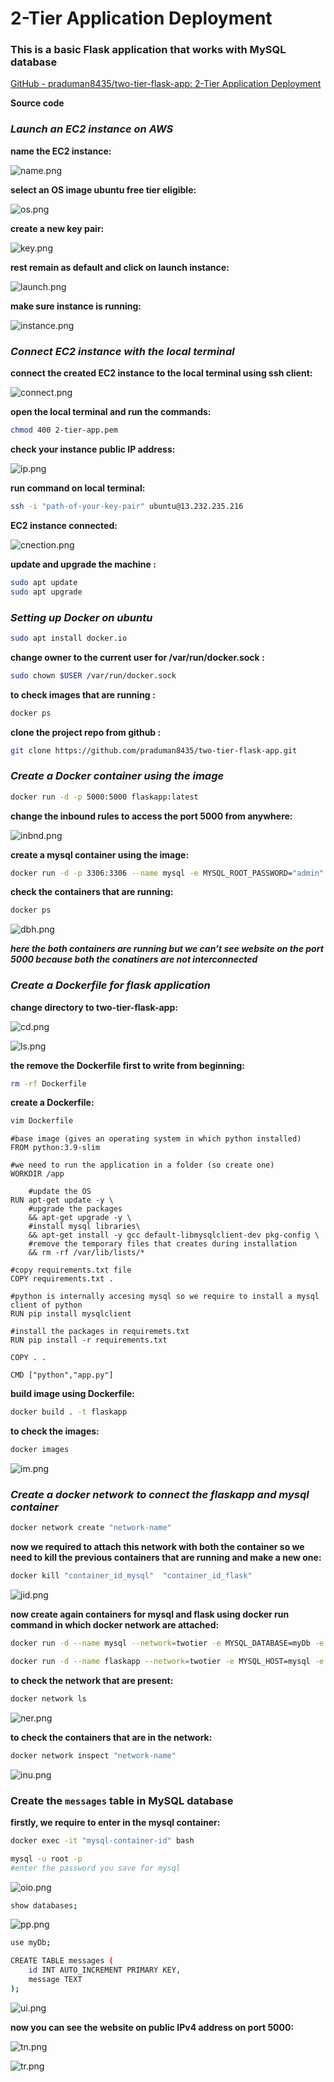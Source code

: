 # 2-Tier Application Deployment

### This is a basic Flask application that works with MySQL database

[GitHub - praduman8435/two-tier-flask-app: 2-Tier Application Deployment](https://github.com/praduman8435/two-tier-flask-app)

**Source code**

### ***Launch an EC2 instance on AWS***

**name the EC2 instance:**

![name.png](2-Tier%20Application%20Deployment%20ec3f43a822c541f095837b896b99462a/name.png)

**select an OS image ubuntu free tier eligible:**

![os.png](2-Tier%20Application%20Deployment%20ec3f43a822c541f095837b896b99462a/os.png)

**create a new key pair:**

![key.png](2-Tier%20Application%20Deployment%20ec3f43a822c541f095837b896b99462a/key.png)

**rest remain as default and click on launch instance:**

![launch.png](2-Tier%20Application%20Deployment%20ec3f43a822c541f095837b896b99462a/launch.png)

**make sure instance is running:**

![instance.png](2-Tier%20Application%20Deployment%20ec3f43a822c541f095837b896b99462a/instance.png)

### ***Connect EC2 instance with the local terminal***

**connect the created EC2 instance to the local terminal using ssh client:**

![connect.png](2-Tier%20Application%20Deployment%20ec3f43a822c541f095837b896b99462a/connect.png)

**open the local terminal and run the commands:**

```bash
chmod 400 2-tier-app.pem
```

**check your instance public IP address:**

![ip.png](2-Tier%20Application%20Deployment%20ec3f43a822c541f095837b896b99462a/ip.png)

**run command on local terminal:**

```bash
ssh -i "path-of-your-key-pair" ubuntu@13.232.235.216
```

**EC2 instance connected:**

![cnection.png](2-Tier%20Application%20Deployment%20ec3f43a822c541f095837b896b99462a/cnection.png)

**update and upgrade the machine :**

```bash
sudo apt update
sudo apt upgrade
```

### ***Setting up Docker on ubuntu***

```bash
sudo apt install docker.io
```

**change owner to the current user for /var/run/docker.sock :**

```bash
sudo chown $USER /var/run/docker.sock
```

**to check images that are running :**

```bash
docker ps
```

**clone the project repo from github :**

```bash
git clone https://github.com/praduman8435/two-tier-flask-app.git
```

### ***Create a Docker container using the image***

```bash
docker run -d -p 5000:5000 flaskapp:latest
```

**change the inbound rules to access the port 5000 from anywhere:**

![inbnd.png](2-Tier%20Application%20Deployment%20ec3f43a822c541f095837b896b99462a/inbnd.png)

**create a mysql container using the image:**

```bash
docker run -d -p 3306:3306 --name mysql -e MYSQL_ROOT_PASSWORD="admin" mysql:5.7
```

**check the containers that are running:**

```bash
docker ps
```

![dbh.png](2-Tier%20Application%20Deployment%20ec3f43a822c541f095837b896b99462a/dbh.png)

***here the both containers are running but we can’t see website on the port 5000 because both the conatiners are not interconnected***

### ***Create a Dockerfile  for flask application***

**change directory to two-tier-flask-app:** 

![cd.png](2-Tier%20Application%20Deployment%20ec3f43a822c541f095837b896b99462a/cd.png)

![ls.png](2-Tier%20Application%20Deployment%20ec3f43a822c541f095837b896b99462a/ls.png)

**the remove the Dockerfile first to write from beginning:**

```bash
rm -rf Dockerfile
```

**create a Dockerfile:**

```bash
vim Dockerfile
```

```docker
#base image (gives an operating system in which python installed)
FROM python:3.9-slim

#we need to run the application in a folder (so create one)
WORKDIR /app

    #update the OS
RUN apt-get update -y \
    #upgrade the packages
    && apt-get upgrade -y \
    #install mysql libraries\
    && apt-get install -y gcc default-libmysqlclient-dev pkg-config \
    #remove the temporary files that creates during installation
    && rm -rf /var/lib/lists/*
    
#copy requirements.txt file
COPY requirements.txt .

#python is internally accesing mysql so we require to install a mysql client of python
RUN pip install mysqlclient

#install the packages in requiremets.txt
RUN pip install -r requirements.txt

COPY . .

CMD ["python","app.py"]
```

**build image using Dockerfile:**

```bash
docker build . -t flaskapp
```

**to check the images:** 

```bash
docker images
```

![im.png](2-Tier%20Application%20Deployment%20ec3f43a822c541f095837b896b99462a/im.png)

### ***Create a docker network to connect the flaskapp and mysql container***

```bash
docker network create "network-name"
```

**now we required to attach this network with both the container so we need to kill the previous containers that are running and make a new one:**

```bash
docker kill "container_id_mysql"  "container_id_flask"
```

![jid.png](2-Tier%20Application%20Deployment%20ec3f43a822c541f095837b896b99462a/jid.png)

**now create again containers for mysql and flask using docker run command in which docker network are attached:**

```bash
docker run -d --name mysql --network=twotier -e MYSQL_DATABASE=myDb -e MYSQL_USER=admin -e MYSQL_PASSWORD=admin -e MYSQL_ROOT_PASSWORD=admin -p 3306:3306 mysql:5.7
```

```bash
docker run -d --name flaskapp --network=twotier -e MYSQL_HOST=mysql -e MYSQL_USER=admin -e MYSQL_PASSWORD=admin -e MYSQL_DB=myDb -p 5000:5000 flaskapp:latest
```

**to check the network that are present:**

```bash
docker network ls
```

![ner.png](2-Tier%20Application%20Deployment%20ec3f43a822c541f095837b896b99462a/ner.png)

**to check the containers that are in the network:**

```bash
docker network inspect "network-name"
```

![inu.png](2-Tier%20Application%20Deployment%20ec3f43a822c541f095837b896b99462a/inu.png)

### Create the `messages` table in MySQL database

**firstly, we require to enter in the mysql container:**

```bash
docker exec -it "mysql-container-id" bash
```

```bash
mysql -u root -p
#enter the password you save for mysql 
```

![oio.png](2-Tier%20Application%20Deployment%20ec3f43a822c541f095837b896b99462a/oio.png)

```bash
show databases;
```

![pp.png](2-Tier%20Application%20Deployment%20ec3f43a822c541f095837b896b99462a/pp.png)

```bash
use myDb;
```

```bash
CREATE TABLE messages (
    id INT AUTO_INCREMENT PRIMARY KEY,
    message TEXT
);
```

![ui.png](2-Tier%20Application%20Deployment%20ec3f43a822c541f095837b896b99462a/ui.png)

**now you can see the website on public IPv4 address on port 5000:**

![tn.png](2-Tier%20Application%20Deployment%20ec3f43a822c541f095837b896b99462a/tn.png)

![tr.png](2-Tier%20Application%20Deployment%20ec3f43a822c541f095837b896b99462a/tr.png)